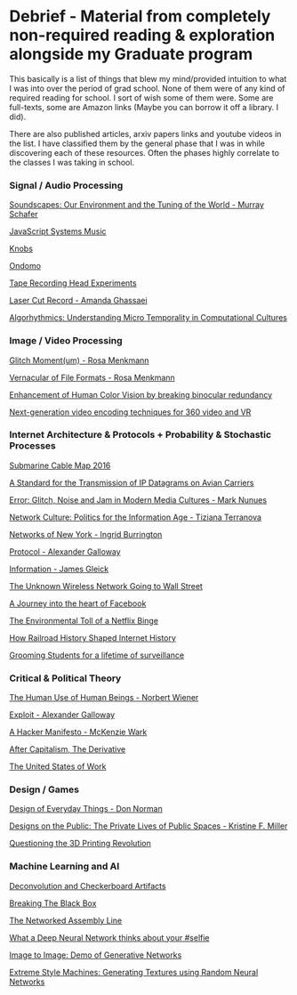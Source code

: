 # Debrief - Material from completely non-required reading & exploration alongside my Graduate program

This basically is a list of things that blew my mind/provided intuition to what I was into over the period of grad school. None of them were of any kind of required reading for school. I sort of wish some of them were.
Some are full-texts, some are Amazon links (Maybe you can borrow it off a library. I did). 

There are also published articles, arxiv papers links and youtube videos in the list. 
I have classified them by the general phase that I was in while discovering each of these resources. Often the phases highly correlate to the classes I was taking in school.

### Signal / Audio Processing

[Soundscapes: Our Environment and the Tuning of the World - Murray Schafer](https://www.amazon.com/Soundscape-Sonic-Environment-Tuning-World-ebook/dp/B005VRKQX8)

[JavaScript Systems Music](http://teropa.info/blog/2016/07/28/javascript-systems-music.html)

[Knobs](https://www.youtube.com/channel/UCarxZ8bKjfFzUOgN5LjYOhQ)

[Ondomo](https://youtu.be/mivNaRQBLmA?t=21s)

[Tape Recording Head Experiments](https://www.youtube.com/watch?v=MMD-d-1erk4)

[Laser Cut Record - Amanda Ghassaei](http://www.amandaghassaei.com/projects/laser_cut_record/)

[Algorhythmics: Understanding Micro Temporality in Computational Cultures](http://computationalculture.net/article/algorhythmics-understanding-micro-temporality-in-computational-cultures)


### Image / Video Processing

[Glitch Moment(um) - Rosa Menkmann](https://networkcultures.org/_uploads/NN%234_RosaMenkman.pdf)

[Vernacular of File Formats - Rosa Menkmann](https://www.flickr.com/photos/r00s/20265843548)

[Enhancement of Human Color Vision by breaking binocular redundancy](https://arxiv.org/abs/1703.04392)

[Next-generation video encoding techniques for 360 video and VR](https://code.facebook.com/posts/1126354007399553/next-generation-video-encoding-techniques-for-360-video-and-vr/)


### Internet Architecture & Protocols + Probability & Stochastic Processes

[Submarine Cable Map 2016](http://submarine-cable-map-2016.telegeography.com/)

[A Standard for the Transmission of IP Datagrams on Avian Carriers](https://tools.ietf.org/html/rfc1149)

[Error: Glitch, Noise and Jam in Modern Media Cultures - Mark Nunues](https://www.amazon.com/Error-Glitch-Noise-Media-Cultures/dp/1441110216)

[Network Culture: Politics for the Information Age - Tiziana Terranova](https://compthink.files.wordpress.com/2011/04/terranova-network-culture.pdf)

[Networks of New York - Ingrid Burrington](http://seeingnetworks.in/nyc/)

[Protocol - Alexander Galloway](http://beforebefore.net/136c/s16/media/galloway-protocol.pdf)

[Information - James Gleick](https://www.amazon.com/Information-History-Theory-Flood/dp/1400096235)

[The Unknown Wireless Network Going to Wall Street](https://sniperinmahwah.wordpress.com/2016/06/13/the-unknown-wireless-network-going-to-wall-street/)

[A Journey into the heart of Facebook](https://www.theatlantic.com/technology/archive/2015/12/facebook-data-center-tk/418683/)

[The Environmental Toll of a Netflix Binge](https://www.theatlantic.com/technology/archive/2015/12/there-are-no-clean-clouds/420744/)

[How Railroad History Shaped Internet History](https://www.theatlantic.com/technology/archive/2015/11/how-railroad-history-shaped-internet-history/417414/)

[Grooming Students for a lifetime of surveillance](https://modelviewculture.com/pieces/grooming-students-for-a-lifetime-of-surveillance)


### Critical & Political Theory

[The Human Use of Human Beings - Norbert Wiener](https://monoskop.org/images/5/51/Wiener_Norbert_The_Human_Use_of_Human_Beings.pdf)

[Exploit - Alexander Galloway](http://dss-edit.com/plu/Galloway-Thacker_The_Exploit_2007.pdf)

[A Hacker Manifesto - McKenzie Wark](https://monoskop.org/images/8/85/Wark_McKenzie_A_Hacker_Manifesto.pdf)

[After Capitalism, The Derivative](http://www.publicseminar.org/2017/04/derivative/#.WU7xpRPyt-U)

[The United States of Work](https://newrepublic.com/article/141663/united-states-work)


### Design / Games 

[Design of Everyday Things - Don Norman](http://cc.droolcup.com/wp-content/uploads/2015/07/The-Design-of-Everyday-Things-Revised-and-Expanded-Edition.pdf)

[Designs on the Public: The Private Lives of Public Spaces - Kristine F. Miller](http://www.jstor.org/stable/10.5749/j.ctttv5pq)

[Questioning the 3D Printing Revolution](https://modelviewculture.com/pieces/questioning-the-3d-printing-revolution)


### Machine Learning and AI

[Deconvolution and Checkerboard Artifacts](http://distill.pub/2016/deconv-checkerboard/)

[Breaking The Black Box](https://www.propublica.org/article/breaking-the-black-box-what-facebook-knows-about-you)

[The Networked Assembly Line](https://thenewinquiry.com/the-networked-assembly-line/)

[What a Deep Neural Network thinks about your #selfie](http://karpathy.github.io/2015/10/25/selfie/)

[Image to Image: Demo of Generative Networks](https://affinelayer.com/pixsrv/index.html)

[Extreme Style Machines: Generating Textures using Random Neural Networks](https://nucl.ai/blog/extreme-style-machines/)

